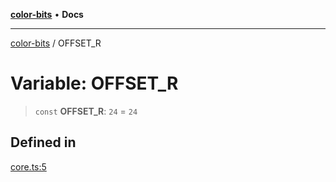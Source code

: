 [**color-bits**](../README.md) • **Docs**

***

[color-bits](../globals.md) / OFFSET\_R

# Variable: OFFSET\_R

> `const` **OFFSET\_R**: `24` = `24`

## Defined in

[core.ts:5](https://github.com/romgrk/color-bits/blob/70d99503f1d547f1c592a245f7764ed94817ccb5/src/core.ts#L5)
